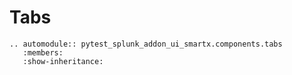 # Tabs

```{eval-rst}
.. automodule:: pytest_splunk_addon_ui_smartx.components.tabs
   :members:
   :show-inheritance:
```
